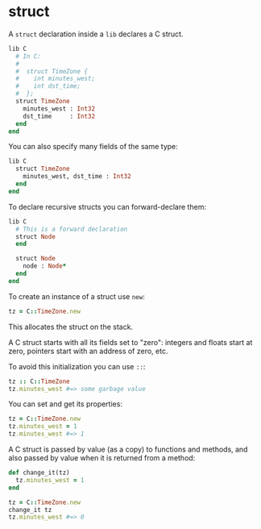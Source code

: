 # struct

A `struct` declaration inside a `lib` declares a C struct.

```ruby
lib C
  # In C:
  #
  #  struct TimeZone {
  #    int minutes_west;
  #    int dst_time;
  #  };
  struct TimeZone
    minutes_west : Int32
    dst_time     : Int32
  end
end
```

You can also specify many fields of the same type:

```ruby
lib C
  struct TimeZone
    minutes_west, dst_time : Int32
  end
end
```

To declare recursive structs you can forward-declare them:

```ruby
lib C
  # This is a forward declaration
  struct Node
  end

  struct Node
    node : Node*
  end
end
```

To create an instance of a struct use `new`:

```ruby
tz = C::TimeZone.new
```

This allocates the struct on the stack.

A C struct starts with all its fields set to "zero": integers and floats start at zero, pointers start with an address of zero, etc.

To avoid this initialization you can use `::`:

```ruby
tz :: C::TimeZone
tz.minutes_west #=> some garbage value
```

You can set and get its properties:

```ruby
tz = C::TimeZone.new
tz.minutes_west = 1
tz.minutes_west #=> 1
```

A C struct is passed by value (as a copy) to functions and methods, and also passed by value when it is returned from a method:

```ruby
def change_it(tz)
  tz.minutes_west = 1
end

tz = C::TimeZone.new
change_it tz
tz.minutes_west #=> 0
```

